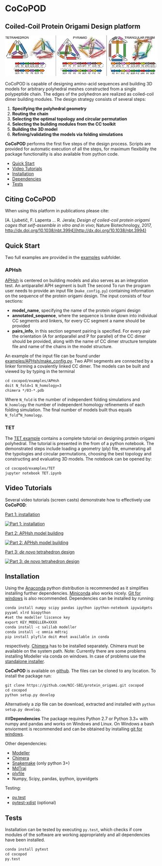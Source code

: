 # **CoCoPOD**                                 
## Coiled-Coil Protein Origami Design platform

![Images of designed protein origami](images/for-readme.png)

CoCoPOD is capable of designing amino-acid sequences and building 3D models for arbitrary polyhedral meshes constructed from a single polypeptide chain. The edges of the polyhedron are realized as coiled-coil dimer building modules. The design strategy consists of several steps:

1.	**Specifying the polyhedral geometry**
2.	**Routing the chain**
3.	**Selecting the optimal topology and circular permutation** 
4.	**Selecting the building modules from the CC toolkit**
5.	**Building the 3D model**
6.	**Refining/validating the models via folding simulations** 

**CoCoPOD** performs the first five steps of the design process.  Scripts are provided for automatic execution of all the steps, for maximum flexibility the package functionality is also available from python code.

- [Quick Start](#tut)
- [Video Tutorials](#vtut)
- [Installation](#install)
- [Dependencies](#deps)
- [Tests](#tests)

## Citing CoCoPOD

When using this platform in publications please cite:

[A. Ljubetič, F. Lapenta ... R. Jerala; *Design of coiled-coil protein origami cages that self-assemble in vitro and in vivo*; Nature Biotechnology, 2017, http://dx.doi.org/10.1038/nbt.3994](http://dx.doi.org/10.1038/nbt.3994)  

<a name="tut"></a>
## Quick Start


Two full examples are provided in the [examples](examples/) subfolder. 
### APHsh
[APHsh](examples/APHsh/make_config.py) is centered on building models and also serves as an integration test. An antiparallel APH segment is built  The second 
To run the program user needs to provide an input file (`make_config.py`) containing information on the sequence of the protein origami design. The input consists of four sections:

* **model_name**, specifying the name of the protein origami design 
* **annotated_sequence**, where the sequence is broke down into individual CC segments and linkers, for every CC segment a name should be provided
* **pairs_info**, in this section segment pairing is specified. For every pair the orientation (A for antiparallel and P for parallel) of the CC dimer should be provided, along with the name of CC dimer structure template file and name of the chains in the model structure.

An example of the input file can be found under [examples/APHsh/make_config.py](examples/APHsh/make_config.py). Two APH segments are connected by a linker forming a covalently linked CC dimer. 
The models can be built and viewed by by typing in the terminal

	cd cocopod/examples/APHsh	
	doit N_fold=1 N_homology=3
	chimera */03-*.pdb

Where `N_fold` is the number of independent folding simulations and `N_homology` the number of independent homology refinements of each folding simulation. The final number of models built thus equals `N_fold`*`N_homology`.

### TET
The [TET example](examples/TET/TET.ipynb) contains a complete tutorial on designing protein origami polyhedral. The tutorial is presented in the from of a python notebook.  The demonstrated steps include loading a geometry (ply) file, enumerating all the typologies and circular permutations, choosing the best topology and constructing and evaluating 3D models. The notebook can be opened by:

	cd cocopod/examples/TET	
	jupyter notebook TET.ipynb
		 

<a name="vtut"></a>
## Video Tutorials

Several video tutorials (screen casts) demonstrate how to effectively use **CoCoPOD**:

[Part 1: installation](https://www.youtube.com/watch?v=lvTj_qRppME)

[![Part 1: installation](http://img.youtube.com/vi/lvTj_qRppME/2.jpg)](http://www.youtube.com/watch?v=lvTj_qRppME)

[Part 2: APHsh model building](https://www.youtube.com/watch?v=1Qa85p165Bk)

[![Part 2: APHsh model building](http://img.youtube.com/vi/1Qa85p165Bk/3.jpg)](http://www.youtube.com/watch?v=1Qa85p165Bk)

[Part 3: _de novo_ tetrahedron design](https://www.youtube.com/watch?v=-aD7mz4-XeY)

[![Part 3: de novo tetrahedron design](http://img.youtube.com/vi/-aD7mz4-XeY/3.jpg)](http://www.youtube.com/watch?v=-aD7mz4-XeY)

 


<a name="install"></a>
## Installation

Using the [Anaconda](https://www.continuum.io/downloads) python distribution is recommended as it simplifies installing further dependencies. [Miniconda](http://conda.pydata.org/miniconda.html) also works nicely. [Git for windows](https://git-scm.com/download/win) is also recommended. Dependencies can be installed by running:

	conda install numpy scipy pandas ipython ipython-notebook ipywidgets pyyaml xlrd biopython
	#set the modeller liscence key
	export KEY_MODELLER=XXXX
	conda install -c salilab modeller
	conda install -c omnia mdtraj 
	pip install plyfile doit #not available in conda


respectively. [Chimera](https://www.cgl.ucsf.edu/chimera/download.html) has to be installed separately. Chimera must be available on the system path.
Note: Currently there are some problems installing Modeller via conda on windows. In case of problems use the [standalone installer](https://salilab.org/modeller/download_installation.html).

**CoCoPOD** is available on [github](https://github.com/NIC-SBI/protein_origami). The files can be cloned to any location. To install the package run:

	git clone https://github.com/NIC-SBI/protein_origami.git cocopod	
	cd cocopod
	python setup.py develop

Alternatively a zip file can be download, extracted and installed with `python setup.py develop`.


<a name="deps"></a>
##**Dependencies**
The package requires Python 2.7 or Python 3.3+ with numpy and pandas and works on Windows and Linux. On Windows a bash enviorment is recommended and can be obtained by installing [git for windows](https://git-scm.com/download/win).  

Other dependencies:

* [Modeller](https://salilab.org/modeller/)
* [Chimera](https://www.cgl.ucsf.edu/chimera)
* [Snakemake](https://bitbucket.org/snakemake/snakemake/wiki/Home) (only python 3+)
* [MdTraj](http://mdtraj.org)
* [plyfile](https://github.com/dranjan/python-plyfile)
* Numpy, Scipy, pandas, ipython, ipywidgets

Testing:

* [py.test](http://docs.pytest.org/en/latest/)
* [pytest-xdist](https://pypi.python.org/pypi/pytest-xdist) (optional)

<a name="tests"></a>
## Tests
Installation can be tested by executing `py.test`, which checks if core modules of the software are working appropriately and all dependencies have been installed.

	conda install pytest
	cd cocopod	
	py.test	



